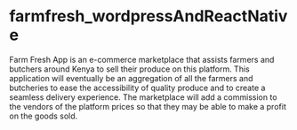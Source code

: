 # farmfresh_wordpressAndReactNative
Farm Fresh App is an e-commerce marketplace that assists farmers and butchers around Kenya  to sell their produce on this platform. This application will eventually be an aggregation of all the farmers and butcheries to ease the accessibility of quality produce and to create a seamless delivery experience.  The marketplace will add a commission to the vendors of the platform prices so that they may be able to make a profit on the goods sold. 
